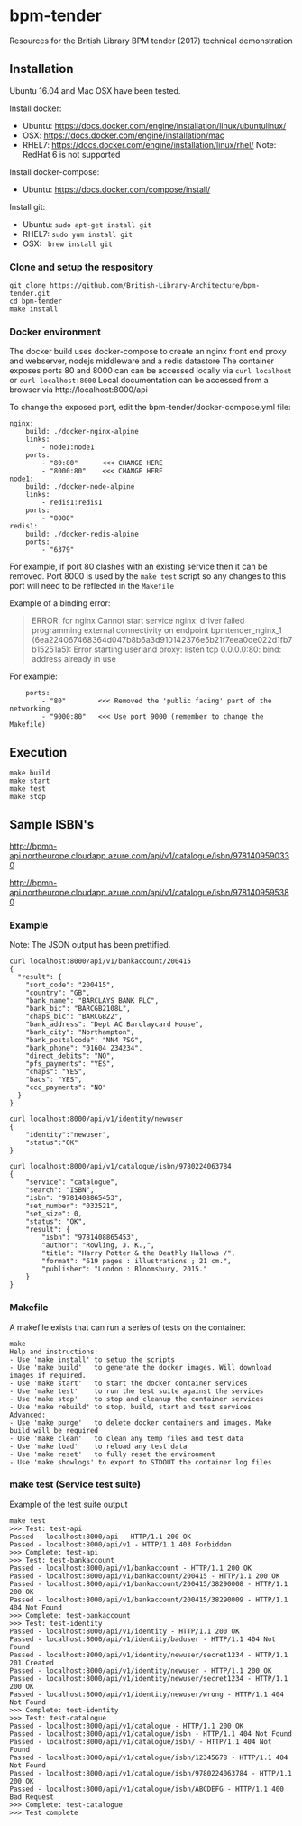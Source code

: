 # bpm-tender
Resources for the British Library BPM tender (2017) technical demonstration

## Installation
Ubuntu 16.04 and Mac OSX have been tested.

Install docker:

* Ubuntu: https://docs.docker.com/engine/installation/linux/ubuntulinux/
* OSX: https://docs.docker.com/engine/installation/mac
* RHEL7: https://docs.docker.com/engine/installation/linux/rhel/
Note: RedHat 6 is not supported

Install docker-compose:
* Ubuntu: https://docs.docker.com/compose/install/

Install git:
* Ubuntu: `sudo apt-get install git`
* RHEL7: `sudo yum install git`
* OSX: ` brew install git`

### Clone and setup the respository
```
git clone https://github.com/British-Library-Architecture/bpm-tender.git
cd bpm-tender
make install
```  

### Docker environment
The docker build uses docker-compose to create an nginx front end proxy and webserver, nodejs middleware and a redis datastore
The container exposes ports 80 and 8000 can can be accessed locally via `curl localhost` or `curl localhost:8000`
Local documentation can be accessed from a browser via http://localhost:8000/api

To change the exposed port, edit the bpm-tender/docker-compose.yml file:
```
nginx:
    build: ./docker-nginx-alpine
    links:
        - node1:node1
    ports:
        - "80:80"      <<< CHANGE HERE
        - "8000:80"    <<< CHANGE HERE
node1:
    build: ./docker-node-alpine
    links:
        - redis1:redis1
    ports:
        - "8080"
redis1:
    build: ./docker-redis-alpine
    ports:
        - "6379"
```

For example, if port 80 clashes with an existing service then it can be removed. Port 8000 is used by the `make test` script so any changes to this port will need to be reflected in the `Makefile`

Example of a binding error:
> ERROR: for nginx  Cannot start service nginx: driver failed programming external connectivity on endpoint bpmtender_nginx_1 (6ea224067468364d047b8b6a3d910142376e5b21f7eea0de022d1fb7b15251a5): Error starting userland proxy: listen tcp 0.0.0.0:80: bind: address already in use


For example:
```
    ports:
        - "80"        <<< Removed the 'public facing' part of the networking
        - "9000:80"   <<< Use port 9000 (remember to change the Makefile)
```

## Execution
```
make build
make start
make test
make stop
```

## Sample ISBN's

http://bpmn-api.northeurope.cloudapp.azure.com/api/v1/catalogue/isbn/9781409590330

http://bpmn-api.northeurope.cloudapp.azure.com/api/v1/catalogue/isbn/9781409595380


### Example 
Note: The JSON output has been prettified.
```
curl localhost:8000/api/v1/bankaccount/200415
{
  "result": {
    "sort_code": "200415",
    "country": "GB",
    "bank_name": "BARCLAYS BANK PLC",
    "bank_bic": "BARCGB2108L",
    "chaps_bic": "BARCGB22",
    "bank_address": "Dept AC Barclaycard House",
    "bank_city": "Northampton",
    "bank_postalcode": "NN4 7SG",
    "bank_phone": "01604 234234",
    "direct_debits": "NO",
    "pfs_payments": "YES",
    "chaps": "YES",
    "bacs": "YES",
    "ccc_payments": "NO"
  }
}

curl localhost:8000/api/v1/identity/newuser
{
    "identity":"newuser",
    "status":"OK"
}

curl localhost:8000/api/v1/catalogue/isbn/9780224063784
{
    "service": "catalogue",
    "search": "ISBN",
    "isbn": "9781408865453",
    "set_number": "032521",
    "set_size": 0,
    "status": "OK",
    "result": {
        "isbn": "9781408865453",
        "author": "Rowling, J. K.,",
        "title": "Harry Potter & the Deathly Hallows /",
        "format": "619 pages : illustrations ; 21 cm.",
        "publisher": "London : Bloomsbury, 2015."
    }
}
```

### Makefile
A makefile exists that can run a series of tests on the container:
```
make
Help and instructions:
- Use 'make install' to setup the scripts
- Use 'make build'   to generate the docker images. Will download images if required.
- Use 'make start'   to start the docker container services
- Use 'make test'    to run the test suite against the services
- Use 'make stop'    to stop and cleanup the container services
- Use 'make rebuild' to stop, build, start and test services
Advanced:
- Use 'make purge'   to delete docker containers and images. Make build will be required
- Use 'make clean'   to clean any temp files and test data
- Use 'make load'    to reload any test data
- Use 'make reset'   to fully reset the environment
- Use 'make showlogs' to export to STDOUT the container log files
```

### make test (Service test suite)
Example of the test suite output
```
make test
>>> Test: test-api
Passed - localhost:8000/api - HTTP/1.1 200 OK
Passed - localhost:8000/api/v1 - HTTP/1.1 403 Forbidden
>>> Complete: test-api
>>> Test: test-bankaccount
Passed - localhost:8000/api/v1/bankaccount - HTTP/1.1 200 OK
Passed - localhost:8000/api/v1/bankaccount/200415 - HTTP/1.1 200 OK
Passed - localhost:8000/api/v1/bankaccount/200415/38290008 - HTTP/1.1 200 OK
Passed - localhost:8000/api/v1/bankaccount/200415/38290009 - HTTP/1.1 404 Not Found
>>> Complete: test-bankaccount
>>> Test: test-identity
Passed - localhost:8000/api/v1/identity - HTTP/1.1 200 OK
Passed - localhost:8000/api/v1/identity/baduser - HTTP/1.1 404 Not Found
Passed - localhost:8000/api/v1/identity/newuser/secret1234 - HTTP/1.1 201 Created
Passed - localhost:8000/api/v1/identity/newuser - HTTP/1.1 200 OK
Passed - localhost:8000/api/v1/identity/newuser/secret1234 - HTTP/1.1 200 OK
Passed - localhost:8000/api/v1/identity/newuser/wrong - HTTP/1.1 404 Not Found
>>> Complete: test-identity
>>> Test: test-catalogue
Passed - localhost:8000/api/v1/catalogue - HTTP/1.1 200 OK
Passed - localhost:8000/api/v1/catalogue/isbn - HTTP/1.1 404 Not Found
Passed - localhost:8000/api/v1/catalogue/isbn/ - HTTP/1.1 404 Not Found
Passed - localhost:8000/api/v1/catalogue/isbn/12345678 - HTTP/1.1 404 Not Found
Passed - localhost:8000/api/v1/catalogue/isbn/9780224063784 - HTTP/1.1 200 OK
Passed - localhost:8000/api/v1/catalogue/isbn/ABCDEFG - HTTP/1.1 400 Bad Request
>>> Complete: test-catalogue
>>> Test complete
```
